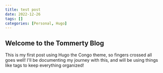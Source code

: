 ```yaml
---
title: test post
date: 2022-12-26
tags: []
categories: [Personal, Hugo]
---
```

## Welcome to the Tommerty Blog
This is my first post using Hugo the Congo theme, so fingers crossed all goes well! I'll be documenting my journey with this, and will be using things like tags to keep everything organized!